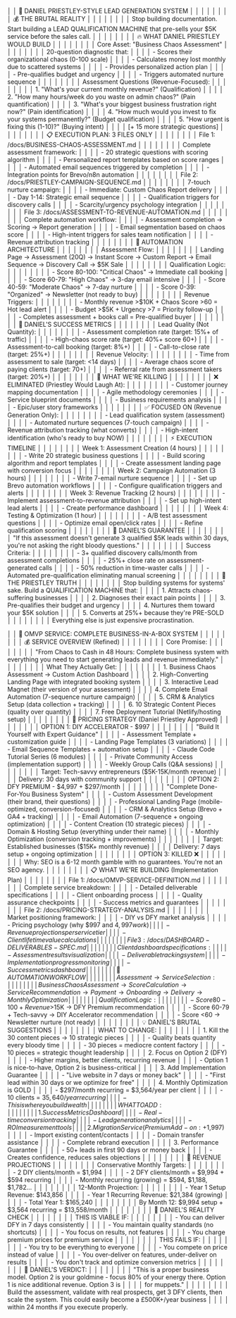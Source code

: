 │ │ 🎯 DANIEL PRIESTLEY-STYLE LEAD GENERATION SYSTEM                                                                                                 │ │
│ │                                                                                                                                                  │ │
│ │ 💰 THE BRUTAL REALITY                                                                                                                            │ │
│ │                                                                                                                                                  │ │
│ │ Stop building documentation. Start building a LEAD QUALIFICATION MACHINE that pre-sells your $5K service before the sales call.                  │ │
│ │                                                                                                                                                  │ │
│ │ 🔥 WHAT DANIEL PRIESTLEY WOULD BUILD                                                                                                             │ │
│ │                                                                                                                                                  │ │
│ │ Core Asset: "Business Chaos Assessment"                                                                                                          │ │
│ │                                                                                                                                                  │ │
│ │ 20-question diagnostic that:                                                                                                                     │ │
│ │ - Scores their organizational chaos (0-100 scale)                                                                                                │ │
│ │ - Calculates money lost monthly due to scattered systems                                                                                         │ │
│ │ - Provides personalized action plan                                                                                                              │ │
│ │ - Pre-qualifies budget and urgency                                                                                                               │ │
│ │ - Triggers automated nurture sequence                                                                                                            │ │
│ │                                                                                                                                                  │ │
│ │ Assessment Questions (Revenue-Focused):                                                                                                          │ │
│ │                                                                                                                                                  │ │
│ │ 1. "What's your current monthly revenue?" (Qualification)                                                                                        │ │
│ │ 2. "How many hours/week do you waste on admin chaos?" (Pain quantification)                                                                      │ │
│ │ 3. "What's your biggest business frustration right now?" (Pain identification)                                                                   │ │
│ │ 4. "How much would you invest to fix your systems permanently?" (Budget qualification)                                                           │ │
│ │ 5. "How urgent is fixing this (1-10)?" (Buying intent)                                                                                           │ │
│ │ [+ 15 more strategic questions]                                                                                                                  │ │
│ │                                                                                                                                                  │ │
│ │ 📋 EXECUTION PLAN: 3 FILES ONLY                                                                                                                  │ │
│ │                                                                                                                                                  │ │
│ │ File 1: /docs/BUSINESS-CHAOS-ASSESSMENT.md                                                                                                       │ │
│ │                                                                                                                                                  │ │
│ │ Complete assessment framework:                                                                                                                   │ │
│ │ - 20 strategic questions with scoring algorithm                                                                                                  │ │
│ │ - Personalized report templates based on score ranges                                                                                            │ │
│ │ - Automated email sequences triggered by completion                                                                                              │ │
│ │ - Integration points for Brevo/n8n automation                                                                                                    │ │
│ │                                                                                                                                                  │ │
│ │ File 2: /docs/PRIESTLEY-CAMPAIGN-SEQUENCE.md                                                                                                     │ │
│ │                                                                                                                                                  │ │
│ │ 7-touch nurture campaign:                                                                                                                        │ │
│ │ - Immediate: Custom Chaos Report delivery                                                                                                        │ │
│ │ - Day 1-14: Strategic email sequence                                                                                                             │ │
│ │ - Qualification triggers for discovery calls                                                                                                     │ │
│ │ - Scarcity/urgency psychology integration                                                                                                        │ │
│ │                                                                                                                                                  │ │
│ │ File 3: /docs/ASSESSMENT-TO-REVENUE-AUTOMATION.md                                                                                                │ │
│ │                                                                                                                                                  │ │
│ │ Complete automation workflow:                                                                                                                    │ │
│ │ - Assessment completion → Scoring → Report generation                                                                                            │ │
│ │ - Email segmentation based on chaos score                                                                                                        │ │
│ │ - High-intent triggers for sales team notification                                                                                               │ │
│ │ - Revenue attribution tracking                                                                                                                   │ │
│ │                                                                                                                                                  │ │
│ │ 🤖 AUTOMATION ARCHITECTURE                                                                                                                       │ │
│ │                                                                                                                                                  │ │
│ │ Assessment Flow:                                                                                                                                 │ │
│ │                                                                                                                                                  │ │
│ │ Landing Page → Assessment (20Q) → Instant Score → Custom Report → Email Sequence → Discovery Call → $5K Sale                                     │ │
│ │                                                                                                                                                  │ │
│ │ Qualification Logic:                                                                                                                             │ │
│ │                                                                                                                                                  │ │
│ │ - Score 80-100: "Critical Chaos" → Immediate call booking                                                                                        │ │
│ │ - Score 60-79: "High Chaos" → 3-day email intensive                                                                                              │ │
│ │ - Score 40-59: "Moderate Chaos" → 7-day nurture                                                                                                  │ │
│ │ - Score 0-39: "Organized" → Newsletter (not ready to buy)                                                                                        │ │
│ │                                                                                                                                                  │ │
│ │ Revenue Triggers:                                                                                                                                │ │
│ │                                                                                                                                                  │ │
│ │ - Monthly revenue >$10K + Chaos Score >60 = Hot lead alert                                                                                       │ │
│ │ - Budget >$5K + Urgency >7 = Priority follow-up                                                                                                  │ │
│ │ - Completes assessment + books call = Pre-qualified buyer                                                                                        │ │
│ │                                                                                                                                                  │ │
│ │ 🎯 DANIEL'S SUCCESS METRICS                                                                                                                      │ │
│ │                                                                                                                                                  │ │
│ │ Lead Quality (Not Quantity):                                                                                                                     │ │
│ │                                                                                                                                                  │ │
│ │ - Assessment completion rate (target: 15%+ of traffic)                                                                                           │ │
│ │ - High-chaos score rate (target: 40%+ score 60+)                                                                                                 │ │
│ │ - Assessment-to-call booking (target: 8%+)                                                                                                       │ │
│ │ - Call-to-close rate (target: 25%+)                                                                                                              │ │
│ │                                                                                                                                                  │ │
│ │ Revenue Velocity:                                                                                                                                │ │
│ │                                                                                                                                                  │ │
│ │ - Time from assessment to sale (target: <14 days)                                                                                                │ │
│ │ - Average chaos score of paying clients (target: 70+)                                                                                            │ │
│ │ - Referral rate from assessment takers (target: 20%+)                                                                                            │ │
│ │                                                                                                                                                  │ │
│ │ 🚨 WHAT WE'RE KILLING                                                                                                                            │ │
│ │                                                                                                                                                  │ │
│ │ ❌ ELIMINATED (Priestley Would Laugh At):                                                                                                         │ │
│ │                                                                                                                                                  │ │
│ │ - Customer journey mapping documentation                                                                                                         │ │
│ │ - Agile methodology ceremonies                                                                                                                   │ │
│ │ - Service blueprint documents                                                                                                                    │ │
│ │ - Business requirements analysis                                                                                                                 │ │
│ │ - Epic/user story frameworks                                                                                                                     │ │
│ │                                                                                                                                                  │ │
│ │ ✅ FOCUSED ON (Revenue Generation Only):                                                                                                          │ │
│ │                                                                                                                                                  │ │
│ │ - Lead qualification system (assessment)                                                                                                         │ │
│ │ - Automated nurture sequences (7-touch campaign)                                                                                                 │ │
│ │ - Revenue attribution tracking (what converts)                                                                                                   │ │
│ │ - High-intent identification (who's ready to buy NOW)                                                                                            │ │
│ │                                                                                                                                                  │ │
│ │ ⚡ EXECUTION TIMELINE                                                                                                                             │ │
│ │                                                                                                                                                  │ │
│ │ Week 1: Assessment Creation (4 hours)                                                                                                            │ │
│ │                                                                                                                                                  │ │
│ │ - Write 20 strategic business questions                                                                                                          │ │
│ │ - Build scoring algorithm and report templates                                                                                                   │ │
│ │ - Create assessment landing page with conversion focus                                                                                           │ │
│ │                                                                                                                                                  │ │
│ │ Week 2: Campaign Automation (3 hours)                                                                                                            │ │
│ │                                                                                                                                                  │ │
│ │ - Write 7-email nurture sequence                                                                                                                 │ │
│ │ - Set up Brevo automation workflows                                                                                                              │ │
│ │ - Configure qualification triggers and alerts                                                                                                    │ │
│ │                                                                                                                                                  │ │
│ │ Week 3: Revenue Tracking (2 hours)                                                                                                               │ │
│ │                                                                                                                                                  │ │
│ │ - Implement assessment-to-revenue attribution                                                                                                    │ │
│ │ - Set up high-intent lead alerts                                                                                                                 │ │
│ │ - Create performance dashboard                                                                                                                   │ │
│ │                                                                                                                                                  │ │
│ │ Week 4: Testing & Optimization (1 hour)                                                                                                          │ │
│ │                                                                                                                                                  │ │
│ │ - A/B test assessment questions                                                                                                                  │ │
│ │ - Optimize email open/click rates                                                                                                                │ │
│ │ - Refine qualification scoring                                                                                                                   │ │
│ │                                                                                                                                                  │ │
│ │ 🎯 DANIEL'S GUARANTEE                                                                                                                            │ │
│ │                                                                                                                                                  │ │
│ │ "If this assessment doesn't generate 3 qualified $5K leads within 30 days, you're not asking the right bloody questions."                        │ │
│ │                                                                                                                                                  │ │
│ │ Success Criteria:                                                                                                                                │ │
│ │                                                                                                                                                  │ │
│ │ - 3+ qualified discovery calls/month from assessment completions                                                                                 │ │
│ │ - 25%+ close rate on assessment-generated calls                                                                                                  │ │
│ │ - 50% reduction in time-waster calls                                                                                                             │ │
│ │ - Automated pre-qualification eliminating manual screening                                                                                       │ │
│ │                                                                                                                                                  │ │
│ │ 🚀 THE PRIESTLEY TRUTH                                                                                                                           │ │
│ │                                                                                                                                                  │ │
│ │ Stop building systems for systems' sake. Build a QUALIFICATION MACHINE that:                                                                     │ │
│ │ 1. Attracts chaos-suffering businesses                                                                                                           │ │
│ │ 2. Diagnoses their exact pain points                                                                                                             │ │
│ │ 3. Pre-qualifies their budget and urgency                                                                                                        │ │
│ │ 4. Nurtures them toward your $5K solution                                                                                                        │ │
│ │ 5. Converts at 25%+ because they're PRE-SOLD                                                                                                     │ │
│ │                                                                                                                                                  │ │
│ │ Everything else is just expensive procrastination.        

│ │ 🚀 OMVP SERVICE: COMPLETE BUSINESS-IN-A-BOX SYSTEM                                                                                               │ │
│ │                                                                                                                                                  │ │
│ │ 💰 SERVICE OVERVIEW (Refined)                                                                                                                    │ │
│ │                                                                                                                                                  │ │
│ │ Core Promise:                                                                                                                                    │ │
│ │                                                                                                                                                  │ │
│ │ "From Chaos to Cash in 48 Hours: Complete business system with everything you need to start generating leads and revenue immediately."           │ │
│ │                                                                                                                                                  │ │
│ │ What They Actually Get:                                                                                                                          │ │
│ │                                                                                                                                                  │ │
│ │ 1. Business Chaos Assessment → Custom Action Dashboard                                                                                           │ │
│ │ 2. High-Converting Landing Page with integrated booking system                                                                                   │ │
│ │ 3. Interactive Lead Magnet (their version of your assessment)                                                                                    │ │
│ │ 4. Complete Email Automation (7-sequence nurture campaign)                                                                                       │ │
│ │ 5. CRM & Analytics Setup (data collection + tracking)                                                                                            │ │
│ │ 6. 10 Strategic Content Pieces (quality over quantity)                                                                                           │ │
│ │ 7. Free Deployment Tutorial (Netlify/hosting setup)                                                                                              │ │
│ │                                                                                                                                                  │ │
│ │ 🎯 PRICING STRATEGY (Daniel Priestley Approved)                                                                                                  │ │
│ │                                                                                                                                                  │ │
│ │ OPTION 1: DIY ACCELERATOR - $997                                                                                                                 │ │
│ │                                                                                                                                                  │ │
│ │ "Build It Yourself with Expert Guidance"                                                                                                         │ │
│ │ - Assessment Template + customization guide                                                                                                      │ │
│ │ - Landing Page Templates (3 variations)                                                                                                          │ │
│ │ - Email Sequence Templates + automation setup                                                                                                    │ │
│ │ - Claude Code Tutorial Series (6 modules)                                                                                                        │ │
│ │ - Private Community Access (implementation support)                                                                                              │ │
│ │ - Weekly Group Calls (Q&A sessions)                                                                                                              │ │
│ │                                                                                                                                                  │ │
│ │ Target: Tech-savvy entrepreneurs ($5K-15K/month revenue)                                                                                         │ │
│ │ Delivery: 30 days with community support                                                                                                         │ │
│ │                                                                                                                                                  │ │
│ │ OPTION 2: DFY PREMIUM - $4,997 + $297/month                                                                                                      │ │
│ │                                                                                                                                                  │ │
│ │ "Complete Done-For-You Business System"                                                                                                          │ │
│ │ - Custom Assessment Development (their brand, their questions)                                                                                   │ │
│ │ - Professional Landing Page (mobile-optimized, conversion-focused)                                                                               │ │
│ │ - CRM & Analytics Setup (Brevo + GA4 + tracking)                                                                                                 │ │
│ │ - Email Automation (7-sequence + ongoing optimization)                                                                                           │ │
│ │ - Content Creation (10 strategic pieces)                                                                                                         │ │
│ │ - Domain & Hosting Setup (everything under their name)                                                                                           │ │
│ │ - Monthly Optimization (conversion tracking + improvements)                                                                                      │ │
│ │                                                                                                                                                  │ │
│ │ Target: Established businesses ($15K+ monthly revenue)                                                                                           │ │
│ │ Delivery: 7 days setup + ongoing optimization                                                                                                    │ │
│ │                                                                                                                                                  │ │
│ │ OPTION 3: KILLED ❌                                                                                                                               │ │
│ │                                                                                                                                                  │ │
│ │ Why: SEO is a 6-12 month gamble with no guarantees. You're not an SEO agency.                                                                    │ │
│ │                                                                                                                                                  │ │
│ │ 📋 WHAT WE'RE BUILDING (Implementation Plan)                                                                                                     │ │
│ │                                                                                                                                                  │ │
│ │ File 1: /docs/OMVP-SERVICE-DEFINITION.md                                                                                                         │ │
│ │                                                                                                                                                  │ │
│ │ Complete service breakdown:                                                                                                                      │ │
│ │ - Detailed deliverable specifications                                                                                                            │ │
│ │ - Client onboarding process                                                                                                                      │ │
│ │ - Quality assurance checkpoints                                                                                                                  │ │
│ │ - Success metrics and guarantees                                                                                                                 │ │
│ │                                                                                                                                                  │ │
│ │ File 2: /docs/PRICING-STRATEGY-ANALYSIS.md                                                                                                       │ │
│ │                                                                                                                                                  │ │
│ │ Market positioning framework:                                                                                                                    │ │
│ │ - DIY vs DFY market analysis                                                                                                                     │ │
│ │ - Pricing psychology (why $997 and $4,997 work)                                                                                                  │ │
│ │ - Revenue projections per service tier                                                                                                           │ │
│ │ - Client lifetime value calculations                                                                                                             │ │
│ │                                                                                                                                                  │ │
│ │ File 3: /docs/DASHBOARD-DELIVERABLES-SPEC.md                                                                                                     │ │
│ │                                                                                                                                                  │ │
│ │ Client dashboard specifications:                                                                                                                 │ │
│ │ - Assessment results visualization                                                                                                               │ │
│ │ - Deliverable tracking system                                                                                                                    │ │
│ │ - Implementation progress monitoring                                                                                                             │ │
│ │ - Success metrics dashboard                                                                                                                      │ │
│ │                                                                                                                                                  │ │
│ │ 🤖 AUTOMATION WORKFLOW                                                                                                                           │ │
│ │                                                                                                                                                  │ │
│ │ Assessment → Service Selection:                                                                                                                  │ │
│ │                                                                                                                                                  │ │
│ │ Business Chaos Assessment → Score Calculation → Service Recommendation → Payment → Onboarding → Delivery → Monthly Optimization                  │ │
│ │                                                                                                                                                  │ │
│ │ Qualification Logic:                                                                                                                             │ │
│ │                                                                                                                                                  │ │
│ │ - Score 80-100 + Revenue >$15K → DFY Premium recommendation                                                                                      │ │
│ │ - Score 60-79 + Tech-savvy → DIY Accelerator recommendation                                                                                      │ │
│ │ - Score <60 → Newsletter nurture (not ready)                                                                                                     │ │
│ │                                                                                                                                                  │ │
│ │ 💡 DANIEL'S BRUTAL SUGGESTIONS                                                                                                                   │ │
│ │                                                                                                                                                  │ │
│ │ WHAT TO CHANGE:                                                                                                                                  │ │
│ │                                                                                                                                                  │ │
│ │ 1. Kill the 30 content pieces → 10 strategic pieces                                                                                              │ │
│ │   - Quality beats quantity every bloody time                                                                                                     │ │
│ │   - 30 pieces = mediocre content factory                                                                                                         │ │
│ │   - 10 pieces = strategic thought leadership                                                                                                     │ │
│ │ 2. Focus on Option 2 (DFY)                                                                                                                       │ │
│ │   - Higher margins, better clients, recurring revenue                                                                                            │ │
│ │   - Option 1 is nice-to-have, Option 2 is business-critical                                                                                      │ │
│ │ 3. Add Implementation Guarantee                                                                                                                  │ │
│ │   - "Live website in 7 days or money back"                                                                                                       │ │
│ │   - "First lead within 30 days or we optimize for free"                                                                                          │ │
│ │ 4. Monthly Optimization is GOLD                                                                                                                  │ │
│ │   - $297/month recurring = $3,564/year per client                                                                                                │ │
│ │   - 10 clients = $35,640/year recurring                                                                                                          │ │
│ │   - This is where you build wealth                                                                                                               │ │
│ │                                                                                                                                                  │ │
│ │ WHAT TO ADD:                                                                                                                                     │ │
│ │                                                                                                                                                  │ │
│ │ 1. Success Metrics Dashboard                                                                                                                     │ │
│ │   - Real-time conversion tracking                                                                                                                │ │
│ │   - Lead generation analytics                                                                                                                    │ │
│ │   - ROI measurement tools                                                                                                                        │ │
│ │ 2. Migration Service (Premium Add-on: +$1,997)                                                                                                   │ │
│ │   - Import existing content/contacts                                                                                                             │ │
│ │   - Domain transfer assistance                                                                                                                   │ │
│ │   - Complete rebrand execution                                                                                                                   │ │
│ │ 3. Performance Guarantee                                                                                                                         │ │
│ │   - 50+ leads in first 90 days or money back                                                                                                     │ │
│ │   - Creates confidence, reduces sales objections                                                                                                 │ │
│ │                                                                                                                                                  │ │
│ │ 🎯 REVENUE PROJECTIONS                                                                                                                           │ │
│ │                                                                                                                                                  │ │
│ │ Conservative Monthly Targets:                                                                                                                    │ │
│ │                                                                                                                                                  │ │
│ │ - 2 DIY clients/month = $1,994                                                                                                                   │ │
│ │ - 2 DFY clients/month = $9,994 + $594 recurring                                                                                                  │ │
│ │ - Monthly recurring (growing) = $594, $1,188, $1,782...                                                                                          │ │
│ │                                                                                                                                                  │ │
│ │ 12-Month Projection:                                                                                                                             │ │
│ │                                                                                                                                                  │ │
│ │ - Year 1 Setup Revenue: $143,856                                                                                                                 │ │
│ │ - Year 1 Recurring Revenue: $21,384 (growing)                                                                                                    │ │
│ │ - Total Year 1: $165,240                                                                                                                         │ │
│ │                                                                                                                                                  │ │
│ │ By Month 12: $9,994 setup + $3,564 recurring = $13,558/month                                                                                     │ │
│ │                                                                                                                                                  │ │
│ │ 🚨 DANIEL'S REALITY CHECK                                                                                                                        │ │
│ │                                                                                                                                                  │ │
│ │ THIS IS VIABLE IF:                                                                                                                               │ │
│ │                                                                                                                                                  │ │
│ │ - You can deliver DFY in 7 days consistently                                                                                                     │ │
│ │ - You maintain quality standards (no shortcuts)                                                                                                  │ │
│ │ - You focus on results, not features                                                                                                             │ │
│ │ - You charge premium prices for premium service                                                                                                  │ │
│ │                                                                                                                                                  │ │
│ │ THIS FAILS IF:                                                                                                                                   │ │
│ │                                                                                                                                                  │ │
│ │ - You try to be everything to everyone                                                                                                           │ │
│ │ - You compete on price instead of value                                                                                                          │ │
│ │ - You over-deliver on features, under-deliver on results                                                                                         │ │
│ │ - You don't track and optimize conversion metrics                                                                                                │ │
│ │                                                                                                                                                  │ │
│ │ 🚀 DANIEL'S VERDICT:                                                                                                                             │ │
│ │                                                                                                                                                  │ │
│ │ "This is a proper business model. Option 2 is your goldmine - focus 80% of your energy there. Option 1 is nice additional revenue. Option 3 is   │ │
│ │ for muppets."                                                                                                                                    │ │
│ │                                                                                                                                                  │ │
│ │ Build the assessment, validate with real prospects, get 3 DFY clients, then scale the system. This could easily become a £500K+/year business    │ │
│ │ within 24 months if you execute properly.     